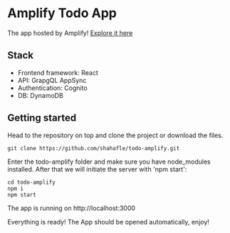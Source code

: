 # Amplify Todo App
The app hosted by Amplify! [Explore it here](https://main.d1cde1yfo1dgeh.amplifyapp.com/#/todo)

## Stack
* Frontend framework: React
* API: GrapgQL AppSync
* Authentication: Cognito
* DB: DynamoDB

## Getting started

Head to the repository on top and clone the project or download the files.

```
git clone https://github.com/shahafle/todo-amplify.git
```

Enter the todo-amplify folder and make sure you have node_modules installed. After that we will initiate the server with 'npm start':

```
cd todo-amplify
npm i 
npm start
```

The app is running on http://localhost:3000

Everything is ready! The App should be opened automatically, enjoy!
